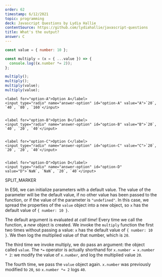 ```yaml
---
order: 62
timestamp: 6/12/2021
topic: programming
deck: Javascript Questions by Lydia Hallie
contentSource: https://github.com/lydiahallie/javascript-questions
title: What's the output?
answer: C
---
```


  

```javascript
const value = { number: 10 };

const multiply = (x = { ...value }) => {
  console.log((x.number *= 2));
};

multiply();
multiply();
multiply(value);
multiply(value);
```


    <label for="option-A">Option A</label>
    <input type="radio" name="answer-option" id="option-A" value="A">`20`, `40`, `80`, `160`</input>
    

    <label for="option-B">Option B</label>
    <input type="radio" name="answer-option" id="option-B" value="B">`20`, `40`, `20`, `40`</input>
    

    <label for="option-C">Option C</label>
    <input type="radio" name="answer-option" id="option-C" value="C">`20`, `20`, `20`, `40`</input>
    

    <label for="option-D">Option D</label>
    <input type="radio" name="answer-option" id="option-D" value="D">`NaN`, `NaN`, `20`, `40`</input>
    




SPLIT_MARKER

In ES6, we can initialize parameters with a default value. The value of the parameter will be the default value, if no other value has been passed to the function, or if the value of the parameter is `"undefined"`. In this case, we spread the properties of the `value` object into a new object, so `x` has the default value of `{ number: 10 }`.

The default argument is evaluated at _call time_! Every time we call the function, a _new_ object is created. We invoke the `multiply` function the first two times without passing a value: `x` has the default value of `{ number: 10 }`. We then log the multiplied value of that number, which is `20`.

The third time we invoke multiply, we do pass an argument: the object called `value`. The `*=` operator is actually shorthand for `x.number = x.number * 2`: we modify the value of `x.number`, and log the multiplied value `20`.

The fourth time, we pass the `value` object again. `x.number` was previously modified to `20`, so `x.number *= 2` logs `40`.



